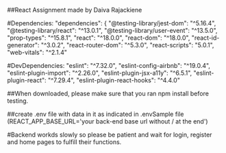 ##React Assignment made by Daiva Rajackiene

#Dependencies:
"dependencies": {
"@testing-library/jest-dom": "^5.16.4",
"@testing-library/react": "^13.0.1",
"@testing-library/user-event": "^13.5.0",
"prop-types": "^15.8.1",
"react": "^18.0.0",
"react-dom": "^18.0.0",
"react-id-generator": "^3.0.2",
"react-router-dom": "^5.3.0",
"react-scripts": "5.0.1",
"web-vitals": "^2.1.4"

#DevDependencies:
"eslint": "^7.32.0",
"eslint-config-airbnb": "^19.0.4",
"eslint-plugin-import": "^2.26.0",
"eslint-plugin-jsx-a11y": "^6.5.1",
"eslint-plugin-react": "^7.29.4",
"eslint-plugin-react-hooks": "^4.4.0"

##When downloaded, please make sure that you ran npm install before testing.

##create .env file with data in it as indicated in .envSample file (REACT_APP_BASE_URL='your back-end base url without / at the end')

#Backend workds slowly so please be patient and wait for login, register and home pages to fulfill their functions.
